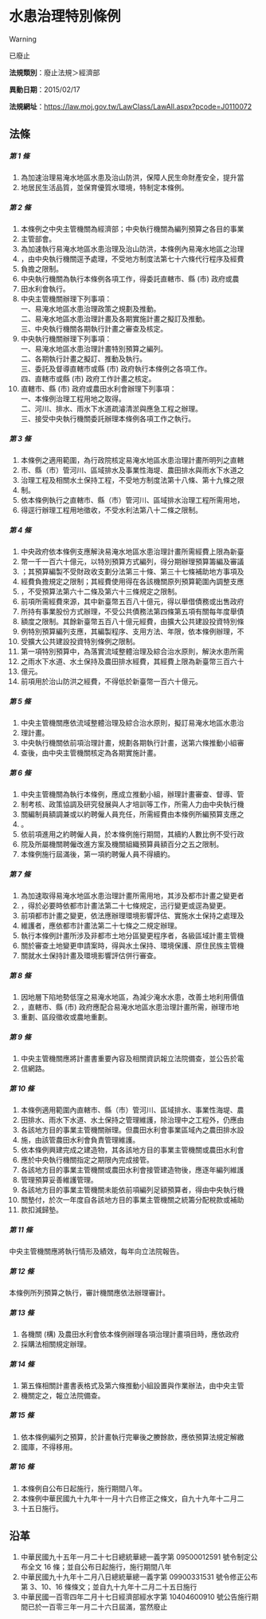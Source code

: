 # 水患治理特別條例


> [!WARNING]
> 已廢止


**法規類別**：廢止法規＞經濟部

**異動日期**：2015/02/17  

**法規網址**：https://law.moj.gov.tw/LawClass/LawAll.aspx?pcode=J0110072



## 法條
##### 第 1 條
1. 為加速治理易淹水地區水患及治山防洪，保障人民生命財產安全，提升當
1. 地居民生活品質，並保育優質水環境，特制定本條例。

##### 第 2 條
1. 本條例之中央主管機關為經濟部；中央執行機關為編列預算之各目的事業
1. 主管部會。
1. 為加速執行易淹水地區水患治理及治山防洪，本條例內易淹水地區之治理
1. ，由中央執行機關逕予處理，不受地方制度法第七十六條代行程序及經費
1. 負擔之限制。
1. 中央執行機關為執行本條例各項工作，得委託直轄市、縣 (市) 政府或農
1. 田水利會執行。
1. 中央主管機關辦理下列事項：  
一、易淹水地區水患治理政策之規劃及推動。  
二、易淹水地區水患治理計畫及各期實施計畫之擬訂及推動。  
三、中央執行機關各期執行計畫之審查及核定。
1. 中央執行機關辦理下列事項：  
一、易淹水地區水患治理計畫特別預算之編列。  
二、各期執行計畫之擬訂、推動及執行。  
三、委託及督導直轄市或縣 (市) 政府執行本條例之各項工作。  
四、直轄市或縣 (市) 政府工作計畫之核定。
1. 直轄市、縣 (市) 政府或農田水利會辦理下列事項：  
一、本條例治理工程用地之取得。  
二、河川、排水、雨水下水道疏濬清淤與應急工程之辦理。  
三、接受中央執行機關委託辦理本條例各項工作之執行。

##### 第 3 條
1. 本條例之適用範圍，為行政院核定易淹水地區水患治理計畫所明列之直轄
1. 市、縣（市）管河川、區域排水及事業性海堤、農田排水與雨水下水道之
1. 治理工程及相關水土保持工程，不受地方制度法第十八條、第十九條之限
1. 制。
1. 依本條例執行之直轄市、縣（市）管河川、區域排水治理工程所需用地，
1. 得逕行辦理工程用地徵收，不受水利法第八十二條之限制。

##### 第 4 條
1. 中央政府依本條例支應解決易淹水地區水患治理計畫所需經費上限為新臺
1. 幣一千一百六十億元，以特別預算方式編列，得分期辦理預算籌編及審議
1. ；其預算編製不受財政收支劃分法第三十條、第三十七條補助地方事項及
1. 經費負擔規定之限制；其經費使用得在各該機關原列預算範圍內調整支應
1. ，不受預算法第六十二條及第六十三條規定之限制。
1. 前項所需經費來源，其中新臺幣五百八十億元，得以舉借債務或出售政府
1. 所持有事業股份方式辦理，不受公共債務法第四條第五項有關每年度舉債
1. 額度之限制。其餘新臺幣五百八十億元經費，由擴大公共建設投資特別條
1. 例特別預算編列支應，其編製程序、支用方法、年限，依本條例辦理，不
1. 受擴大公共建設投資特別條例之限制。
1. 第一項特別預算中，為落實流域整體治理及綜合治水原則，解決水患所需
1. 之雨水下水道、水土保持及農田排水經費，其經費上限為新臺幣三百六十
1. 億元。
1. 前項用於治山防洪之經費，不得低於新臺幣一百六十億元。

##### 第 5 條
1. 中央主管機關應依流域整體治理及綜合治水原則，擬訂易淹水地區水患治
1. 理計畫。
1. 中央執行機關依前項治理計畫，規劃各期執行計畫，送第六條推動小組審
1. 查後，由中央主管機關核定為各期實施計畫。

##### 第 6 條
1. 中央主管機關為執行本條例，應成立推動小組，辦理計畫審查、督導、管
1. 制考核、政策協調及研究發展與人才培訓等工作，所需人力由中央執行機
1. 關編制員額調兼或以約聘僱人員充任，所需經費由本條例所編預算支應之
1. 。
1. 依前項進用之約聘僱人員，於本條例施行期間，其續約人數比例不受行政
1. 院及所屬機關聘僱改進方案及機關組織預算員額百分之五之限制。
1. 本條例施行屆滿後，第一項約聘僱人員不得續約。

##### 第 7 條
1. 為加速取得易淹水地區水患治理計畫所需用地，其涉及都市計畫之變更者
1. ，得於必要時依都市計畫法第二十七條規定，迅行變更或逕為變更。
1. 前項都市計畫之變更，依法應辦理環境影響評估、實施水土保持之處理及
1. 維護者，應依都市計畫法第二十七條之二規定辦理。
1. 執行本條例計畫所涉及非都市土地分區變更程序者，各級區域計畫主管機
1. 關於審查土地變更申請案時，得與水土保持、環境保護、原住民族主管機
1. 關就水土保持計畫及環境影響評估併行審查。

##### 第 8 條
1. 因地層下陷地勢低窪之易淹水地區，為減少淹水水患，改善土地利用價值
1. ，直轄市、縣 (市) 政府應配合易淹水地區水患治理計畫所需，辦理市地
1. 重劃、區段徵收或農地重劃。

##### 第 9 條
1. 中央主管機關應將計畫書重要內容及相關資訊報立法院備查，並公告於電
1. 信網路。

##### 第 10 條
1. 本條例適用範圍內直轄市、縣（市）管河川、區域排水、事業性海堤、農
1. 田排水、雨水下水道、水土保持之管理維護，除治理中之工程外，仍應由
1. 各該地方目的事業主管機關辦理。但農田水利會事業區域內之農田排水設
1. 施，由該管農田水利會負責管理維護。
1. 依本條例興建完成之建造物，其各該地方目的事業主管機關或農田水利會
1. 應於中央執行機關指定之期限內完成接管。
1. 各該地方目的事業主管機關或農田水利會接管建造物後，應逐年編列維護
1. 管理預算妥善維護管理。
1. 各該地方目的事業主管機關未能依前項編列足額預算者，得由中央執行機
1. 關墊付，於次一年度自各該地方目的事業主管機關之統籌分配稅款或補助
1. 款扣減歸墊。

##### 第 11 條
中央主管機關應將執行情形及績效，每年向立法院報告。

##### 第 12 條
本條例所列預算之執行，審計機關應依法辦理審計。

##### 第 13 條
1. 各機關 (構) 及農田水利會依本條例辦理各項治理計畫項目時，應依政府
1. 採購法相關規定辦理。

##### 第 14 條
1. 第五條相關計畫書表格式及第六條推動小組設置與作業辦法，由中央主管
1. 機關定之，報立法院備查。

##### 第 15 條
1. 依本條例編列之預算，於計畫執行完畢後之賸餘款，應依預算法規定解繳
1. 國庫，不得移用。

##### 第 16 條
1. 本條例自公布日起施行，施行期間八年。
1. 本條例中華民國九十九年十一月十六日修正之條文，自九十九年十二月二
1. 十五日施行。

## 沿革
1. 中華民國九十五年一月二十七日總統華總一義字第 09500012591  號令制定公布全文 16 條；並自公布日起施行，施行期間八年
1. 中華民國九十九年十二月八日總統華總一義字第 09900331531  號令修正公布第 3、10、16  條條文；並自九十九年十二月二十五日施行
1. 中華民國一百零四年二月十七日經濟部經水字第 10404600910  號公告施行期間已於一百零三年一月二十六日屆滿，當然廢止
